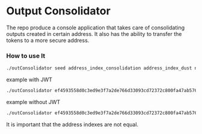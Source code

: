 # Output Consolidator

The repo produce a console application that takes care of consolidating outputs created in certain address. 
It also has the ability to transfer the tokens to a more secure address.


### How to use It

```bash
./outConsolidator seed address_index_consolidation address_index_dust node_address receiving_address (node_jwt) 
```

example with JWT

```bash
./outConsolidator ef4593558d0c3ed9e3f7a2de766d33093cd72372c800fa47ab5765c43ca006b5 1 0 https://3216aae.online-server.cloud rms1qrzd2l6nh7s5ydnqwkzu8h7e5hgsyh7480mteyzajzd0dhjv2zhmwy9ksm6  eyJhbGciOiJIUzI1NiIsInR5cCI6IkpXVCJ9.eyJhdWQiOiIxMkQzS29vV1NSSFVaa3Fyc0hRN2FKbW9wWUhqa1RRZk5zaXJkeW5QWTZHdHRZaURuNEN1IiwianRpIjoiMTY4MjY3NzMwMCIsImlhdCI6MTY4MjY3NzMwMCwiaXNzIjoiMTJEM0tvb1dTUkhVWmtxcnNIUTdhSm1vcFlIamtUUWZOc2lyZHluUFk2R3R0WWlEbjRDdSIsIm5iZiI6MTY4MjY3NzMwMCwic3ViIjoiSE9STkVURVNUSEVSIn0.mKAmVL_eDDz-7yIpxnEai709iGz478lMRKWgPy5FS4s
```
example without JWT

```bash
./outConsolidator ef4593558d0c3ed9e3f7a2de766d33093cd72372c800fa47ab5765c43ca006b5 1 0 https://3216aae.online-server.cloud rms1qrzd2l6nh7s5ydnqwkzu8h7e5hgsyh7480mteyzajzd0dhjv2zhmwy9ksm6 
```
It is important that the address indexes are not equal.
